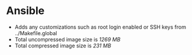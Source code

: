 # Ansible

- Adds any customizations such as root login enabled or SSH keys from ../Makefile.global
- Total uncompressed image size is *1269 MB*
- Total compressed image size is *231 MB*
